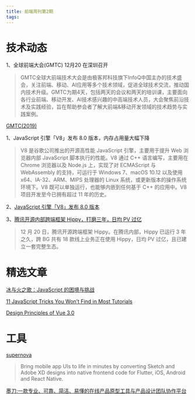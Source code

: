 ```yaml
---
title: 前端周刊第2期
tags:
---
```


# 技术动态
1、全球前端大会(GMTC) 12月20 在深圳召开
> GMTC全球大前端技术大会是由极客邦科技旗下InfoQ中国主办的技术盛会，关注前端、移动、AI应用等多个技术领域，促进全球技术交流，推动国内技术升级。GMTC为期4天，包括两天的会议和两天的培训课，主要面向各行业前端、移动开发、AI技术感兴趣的中高端技术人员，大会聚焦前沿技术及实践经验，旨在帮助参会者了解大前端&移动开发领域的技术趋势与实践案例。

[GMTC(2019)](https://gmtc.infoq.cn/2019/shenzhen/?utm_source=infoq&utm_medium=header_graybar)

1、JavaScript 引擎「V8」发布 8.0 版本，内存占用量大幅下降
> V8 是谷歌公司推出的开源高性能 JavaScript 引擎，主要用于提升 Web 浏览器内部 JavaScript 脚本执行的性能。V8 通过 C++ 语言编写，主要用在 Chrome 浏览器以及 Node.js 上，实现了对 ECMAScript 与 WebAssembly 的支持，可运行于 Windows 7、macOS 10.12 以及使用 x64、IA-32、ARM、MIPS 处理器的 Linux 系统，或更新版本的操作系统环境下。V8 既可以单独运行，也能够内嵌到任何基于 C++ 的应用中。V8 项目开发至今已拥有超过 11 年的历史。

2、[JavaScript 引擎「V8」发布 8.0 版本](https://segmentfault.com/a/1190000021373691)

3、[腾讯开源内部跨端框架 Hippy，打磨三年，日均 PV 过亿](https://www.infoq.cn/article/F0D3f47mqgHwgKFBj18h)
> 12 月 20 日，腾讯开源跨端框架 Hippy。在腾讯内部，Hippy 已运行 3 年之久，跨 BG 共有 18 款线上业务正在使用 Hippy，日均 PV 过亿，且已建立一套完整生态。

# 精选文章

[冰与火之歌：JavaScript 的困境与挑战](https://www.infoq.cn/article/3P1Watv3Iys9LJkAHZaW)

[11 JavaScript Tricks You Won’t Find in Most Tutorials](https://medium.com/@bretcameron/12-javascript-tricks-you-wont-find-in-most-tutorials-a9c9331f169d)

[Design Principles of Vue 3.0](https://vuetoronto.com/videos/design-principles-of-vue-3-evan-you/)

# 工具

[supernova](https://supernova.io/)
> Bring mobile app UIs to life in minutes by converting Sketch and Adobe XD designs into native frontend code for Flutter, iOS, Android and React Native.

[墨刀:一款专业、可靠、简洁、易懂的在线产品原型工具与产品设计团队协作平台](https://modao.cc/)